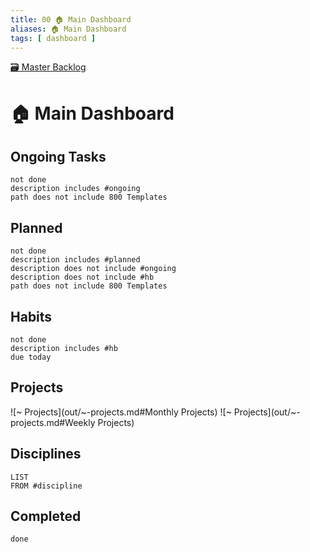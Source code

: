 ```yaml
---
title: 00 🏠 Main Dashboard
aliases: 🏠 Main Dashboard
tags: [ dashboard ]
---
```

[🗃️ Master Backlog](out/99-master-backlog.md)
# 🏠 Main Dashboard
## Ongoing Tasks
```tasks
not done 
description includes #ongoing
path does not include 800 Templates
```

## Planned
```tasks
not done 
description includes #planned
description does not include #ongoing
description does not include #hb
path does not include 800 Templates
```
## Habits
```tasks
not done
description includes #hb
due today
```

## Projects
![~ Projects](out/~-projects.md#Monthly Projects)
![~ Projects](out/~-projects.md#Weekly Projects)

## Disciplines
```dataview
LIST
FROM #discipline 
```

## Completed
```tasks
done
```